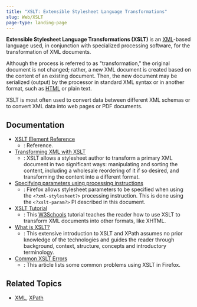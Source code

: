 ```yaml
---
title: "XSLT: Extensible Stylesheet Language Transformations"
slug: Web/XSLT
page-type: landing-page
---
```




**Extensible Stylesheet Language Transformations (XSLT)** is an [XML](/Web/XML/XML_introduction)-based language used, in conjunction with specialized processing software, for the transformation of XML documents.

Although the process is referred to as "transformation," the original document is not changed; rather, a new XML document is created based on the content of an existing document. Then, the new document may be serialized (output) by the processor in standard XML syntax or in another format, such as [HTML](/Web/HTML) or plain text.

XSLT is most often used to convert data between different XML schemas or to convert XML data into web pages or PDF documents.

## Documentation

- [XSLT Element Reference](/Web/XSLT/Element)
  - : Reference.
- [Transforming XML with XSLT](/Web/XSLT/Transforming_XML_with_XSLT)
  - : XSLT allows a stylesheet author to transform a primary XML document in two significant ways: manipulating and sorting the content, including a wholesale reordering of it if so desired, and transforming the content into a different format.
- [Specifying parameters using processing instructions](/Web/XSLT/PI_Parameters)
  - : Firefox allows stylesheet parameters to be specified when using the `<?xml-stylesheet?>` processing instruction. This is done using the `<?xslt-param?>` PI described in this document.
- [XSLT Tutorial](https://www.w3schools.com/xml/xsl_intro.asp)
  - : This [W3Schools](https://www.w3schools.com/) tutorial teaches the reader how to use XSLT to transform XML documents into other formats, like XHTML.
- [What is XSLT?](https://www.xml.com/pub/a/2000/08/holman/)
  - : This extensive introduction to XSLT and XPath assumes no prior knowledge of the technologies and guides the reader through background, context, structure, concepts and introductory terminology.
- [Common XSLT Errors](/Web/XSLT/Common_errors)
  - : This article lists some common problems using XSLT in Firefox.

## Related Topics

- [XML](/Web/XML/XML_introduction), [XPath](/Web/XPath)
